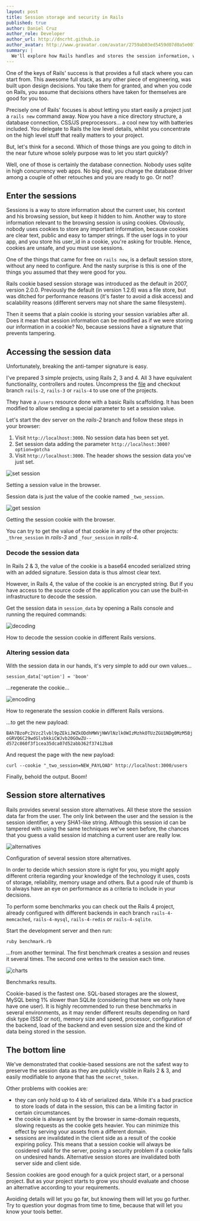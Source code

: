 ```yaml
---
layout: post
title: Session storage and security in Rails
published: true
author: Daniel Cruz
author_role: Developer
author_url: http://dncrht.github.io
author_avatar: http://www.gravatar.com/avatar/2759ab03ed5459d07d0a5e0075a675fa.png?s=36
summary: |
  We'll explore how Rails handles and stores the session information, what security implications it has, and what alternatives we can use.
---
```


One of the keys of Rails' success is that provides a full stack where you can
start from. This awesome full stack, as any other piece of engineering, was built upon design decisions.
You take them for granted, and when you code on Rails, you assume that decisions
others have taken for themselves are good for you too.

Precisely one of Rails' focuses is about letting you start easily a project just
a `rails new` command away. Now you have a nice directory structure, a database
connection, CSS/JS preprocessors… a cool new toy with batteries included. You delegate
to Rails the low level details, whilst you concentrate on the high level stuff that really matters to your project.

But, let's think for a second. Which of those things are you going to ditch
in the near future whose solely purpose was to let you start _quickly_?

Well, one of those is certainly the database connection. Nobody uses sqlite in high
concurrency web apps. No big deal, you change the database driver among a couple of other retouches and you are ready to go. Or not?

## Enter the sessions

Sessions is a way to store information about the current user, his context and his
browsing session, but keep it hidden to him. Another way to store information relevant
to the browsing session is using cookies. Obviously, nobody uses cookies to store
any important information, because cookies are clear text, public and easy to tamper
strings. If the user logs in to your app, and you store his user_id in a cookie,
you're asking for trouble. Hence, cookies are unsafe, and you must use sessions.

One of the things that came for free on `rails new`, is a default session store,
without any need to configure. And the nasty surprise is this is one of the things you assumed that they were good for you.

Rails cookie based session storage was introduced as the default in 2007, version 2.0.0.
Previously the default (in version 1.2.6) was a file store, but was ditched for
performance reasons (it's faster to avoid a disk access) and scalability reasons
(different servers may not share the same filesystem).

Then it seems that a plain cookie is storing your session variables after all.
Does it mean that session information can be modified as if we were storing our
information in a cookie? No, because sessions have a signature that prevents tampering.

## Accessing the session data

Unfortunately, breaking the anti-tamper signature is easy.

I've prepared 3 simple projects, using Rails 2, 3 and 4. All 3 have equivalent
functionality, controllers and routes. Uncompress the [file](/images/2013-11-24/sessions.zip)
and checkout branch `rails-2`, `rails-3` or `rails-4` to use one of the projects.

They have a `/users` resource done with a basic Rails scaffolding. It has been modified
to allow sending a special parameter to set a session value.

Let's start the dev server on the _rails-2_ branch and follow these steps in your browser:

 1. Visit `http://localhost:3000`. No session data has been set yet.
 2. Set session data adding the parameter `http://localhost:3000?option=gotcha`
 3. Visit `http://localhost:3000`. The header shows the session data you've just set.

<img src="/images/2013-11-24/set_session.png" class="center-image" alt="set session"/>
&#x20;<p class="caption">Setting a session value in the browser.</p>

Session data is just the value of the cookie named `_two_session`.

<img src="/images/2013-11-24/get_session.png" class="center-image" alt="get session"/>
&#x20;<p class="caption">Getting the session cookie with the browser.</p>

You can try to get the value of that cookie in any of the other projects: `_three_session` in _rails-3_ and `_four_session` in _rails-4_.

### Decode the session data

In Rails 2 & 3, the value of the cookie is a base64 encoded serialized string with
an added signature. Session data is thus almost clear text.

However, in Rails 4, the value of the cookie is an encrypted string. But if you
have access to the source code of the application you can use the built-in infrastructure to decode the session.

Get the session data in `session_data` by opening a Rails console and running the required commands:

<img src="/images/2013-11-24/decoding.png" class="center-image" alt="decoding"/>
&#x20;<p class="caption">How to decode the session cookie in different Rails versions.</p>

### Altering session data

With the session data in our hands, it's very simple to add our own values…

```
session_data['option'] = 'boom'
```

…regenerate the cookie…

<img src="/images/2013-11-24/encoding.png" class="center-image" alt="encoding"/>
&#x20;<p class="caption">How to regenerate the session cookie in different Rails versions.</p>

…to get the new payload:

`BAh7BzoPc2Vzc2lvbl9pZEkiJWZkODdhMWVjNWVlNzlkOWIzMzhkOTUzZGU1NDg0MzM5BjoGRVQ6C29wdGlvbkkiCWJvb20GOwZU--d572c860f3f1cea35dca07d52abb362f37412ba8`

And request the page with the new payload:

```
curl --cookie "_two_session=NEW_PAYLOAD" http://localhost:3000/users
```

Finally, behold the output. Boom!


## Session store alternatives

Rails provides several session store alternatives. All these store the session data
far from the user. The only link between the user and the session is the session identifier,
a very SHA1-like string. Although this session id can be tampered with using the same
techniques we've seen before, the chances that you guess a valid session id matching a current user are really low.

<img src="/images/2013-11-24/alternatives.png" class="center-image" alt="alternatives"/>
&#x20;<p class="caption">Configuration of several session store alternatives.</p>

In order to decide which session store is right for you, you might apply different
criteria regarding your knowledge of the technology it uses, costs of storage, reliability,
memory usage and others. But a good rule of thumb is to always have an eye on
performance as a criteria to include in your decisions.

To perform some benchmarks you can check out the Rails 4 project, already configured
with different backends in each branch `rails-4-memcached`, `rails-4-mysql`, `rails-4-redis` or `rails-4-sqlite`.

Start the development server and then run:

`ruby benchmark.rb`

…from another terminal. The first benchmark creates a session and reuses it several times.
The second one writes to the session each time.

<img src="/images/2013-11-24/charts.png" class="center-image" alt="charts"/>
&#x20;<p class="caption">Benchmarks results.</p>

Cookie-based is the fastest one. SQL-based storages are the slowest, MySQL being 1% slower
than SQLite (considering that here we only have have one user).
It is highly recommended to run these benchmarks in several environments, as it may render
different results depending on hard disk type (SSD or not), memory size and speed,
processor, configuration of the backend, load of the backend and even session size and
the kind of data being stored in the session.

## The bottom line

We've demonstrated that cookie-based sessions are not the safest way to preserve the session
data as they are publicly visible in Rails 2 & 3, and easily modifiable to anyone that has the `secret_token`.

Other problems with cookies are:

 - they can only hold up to 4 kb of serialized data. While it's a bad practice to store
 loads of data in the session, this can be a limiting factor in certain circumstances.
 - the cookie is always sent by the browser in same-domain requests, slowing requests as
 the cookie gets heavier. You can minimize this effect by serving your assets from a different domain.
 - sessions are invalidated in the client side as a result of the cookie expiring policy.
 This means that a session cookie will always be cosidered valid for the server, posing a
 security problem if a cookie falls on undesired hands. Alternative session stores are
 invalidated both server side and client side.

Session cookies are good enough for a quick project start, or a personal project.
But as your project starts to grow you should evaluate and choose an alternative according to your requirements.

Avoiding details will let you go far, but knowing them will let you go further. Try to
question your dogmas from time to time, because that will let you know your tools better.
